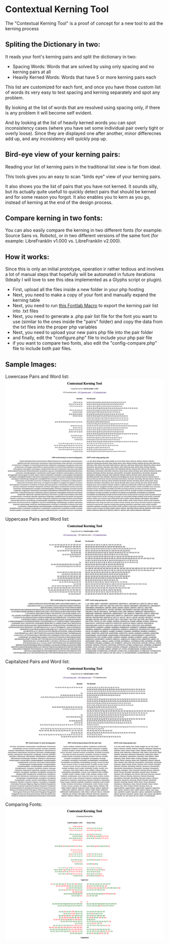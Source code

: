 # Contextual Kerning Tool

The "Contextual Kerning Tool" is a proof of concept for a new tool to aid the kerning process

## Spliting the Dictionary in two:

It reads your font's kerning pairs and split the dictionary in two:
* Spacing Words: Words that are solved by using only spacing and no kerning pairs at all
* Heavily Kerned Words: Words that have 5 or more kerning pairs each

This list are customized for each font, and once you have those custom list of words its very easy to test spacing and kerning separately and spot any problem.

By looking at the list of words that are resolved using spacing only, if there is any problem it will become self evident.

And by looking at the list of heavily kerned words you can spot inconsistency cases (where you have set some individual pair overly tight or overly loose). Since they are displayed one after another, minor differecnes add up, and any incosistency will quickly pop up.

## Bird-eye view of your kerning pairs:

Reading your list of kerning pairs in the traditional list view is far from ideal.

This tools gives you an easy to scan "birds eye" view of your kerning pairs. 

It also shows you the list of pairs that you have not kerned. It sounds silly, but its actually quite usefull to quickly detect pairs that should be kerned and for some reason you forgot. It also enables you to kern as you go, instead of kerning at the end of the design process.

## Compare kerning in two fonts:

You can also easily compare the kerning in two different fonts (for example: Source Sans vs. Roboto), or in two different versions of the same font (for example: LibreFranklin v1.000 vs. LibreFranklin v2.000).

## How it works:
Since this is only an initial prototype, operation ir rather tedious and involves a lot of manual steps that hopefully will be automated in future iterations (Ideally I will love to see this idea implemented as a Glyphs script or plugin).

* First, upload all the files inside a new folder in your php hosting
* Next, you need to make a copy of your font and manually expand the kerning table
* Next, you need to run [this Fontlab Macro](https://github.com/impallari/Impallari-Fontlab-Macros/blob/master/IMP%20ContextualKern/Export%20All%20pairs.py) to export the kerning pair list into .txt files
* Next, you need to generate a .php pair list file for the font you want to use (similar to the ones inside the "pairs" folder) and copy the data from the txt files into the proper php variables
* Next, you need to upload your new pairs php file into the pair folder
* and finally, edit the "configure.php" file to include your php pair file
* if you want to compare two fonts, also edit the "config-compare.php" file to include both pair files.

## Sample Images:

Lowercase Pairs and Word list:
![Lowercase Pairs.](/images/sample01-lowercase.png "Lowercase Pairs and Word list")

Uppercase Pairs and Word list:
![Lowercase Pairs.](/images/sample02-uppercase.png "Uppercase Pairs and Word list")

Capitalized Pairs and Word list:
![Lowercase Pairs.](/images/sample03-capitalized.png "Capitalized Pairs and Word list")

Comparing Fonts:
![Lowercase Pairs.](/images/sample04-compare.png "Comparing Fonts")

